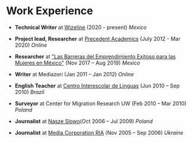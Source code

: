 # Work Experience

- **Technical Writer** at [Wizeline](https://www.wizeline.com/) (2020 - present) _Mexico_
 - **Project lead, Researcher** at [Precedent Academics](http://precac.com/)
    (July 2012 - Mar 2020) _Online_

- **Researcher** at ["Las Barreras del Emprendimiento Exitoso para las Mujeres en México"](https://www.facebook.com/pg/barrerasmujeresenelemprendimiento/posts/?ref=page_internal) (Nov 2017 – Aug 2019) _Mexico_

 - **Writer** at Mediazori  (Jan 2011 – Jan 2012) _Online_

- **English Teacher** at [Centro Interescolar de Linguas](http://www.educacao.df.gov.br/centro-interescolar-de-lingua-cil/) (Jun 2010 – Sep 2010) _Brazil_

- **Surveyor** at Center for Migration Research UW (Feb 2010 – Mar 2010) _Poland_

- **Journalist** at [Nasze Slowo](https://nasze-slowo.pl/)(Oct 2006 – Jul 2009) _Poland_

- **Journalist** at [Media Corporation RIA](https://te.20minut.ua/) (Nov 2005 – Sep 2006) _Ukraine_